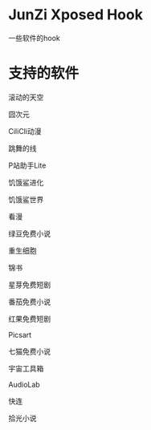 # JunZi Xposed Hook
一些软件的hook
# 支持的软件
滚动的天空

囧次元

CiliCli动漫

跳舞的线

P站助手Lite

饥饿鲨进化

饥饿鲨世界

看漫

绿豆免费小说

重生细胞

锦书

星芽免费短剧

番茄免费小说

红果免费短剧

Picsart

七猫免费小说

宇宙工具箱

AudioLab

快连

拾光小说
